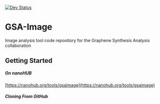 [![Dev Status](https://img.shields.io/endpoint?url=https://salty-headland-67572.herokuapp.com/badges/phase?repo=GSA-Image)](https://img.shields.io/endpoint?url=https://salty-headland-67572.herokuapp.com/badges/phase?repo=GSA-Image)

# GSA-Image
Image analysis tool code repository for the Graphene Synthesis Analysis collaboration

## Getting Started

##### On nanoHUB
[https://nanohub.org/tools/gsaimage](https://nanohub.org/tools/gsaimage)

<!-- These instructions will get you a copy of the project up and running on your local machine for development and testing purposes. 
See deployment for notes on how to deploy the project on a live system. -->
##### Cloning From GitHub

